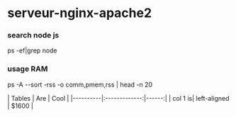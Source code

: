 # serveur-nginx-apache2


### search node js
ps -ef|grep node

### usage RAM
ps -A --sort -rss -o comm,pmem,rss | head -n 20



| Tables | Are | Cool | |----------|:-------------:|------:| | 
col 1 is| left-aligned | $1600 |
